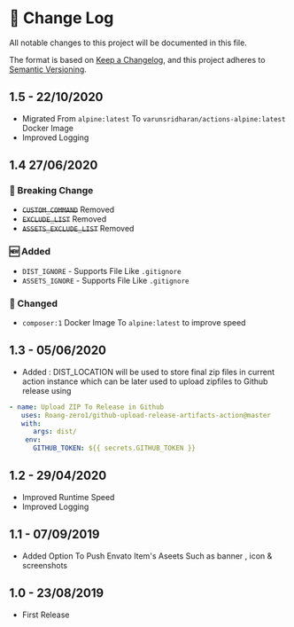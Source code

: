 # 📝  Change Log

All notable changes to this project will be documented in this file.

The format is based on [Keep a Changelog](https://keepachangelog.com/en/1.0.0/), and this project adheres to [Semantic Versioning](https://semver.org/spec/v2.0.0.html).

## 1.5 - 22/10/2020
* Migrated From `alpine:latest` To `varunsridharan/actions-alpine:latest` Docker Image
* Improved Logging

## 1.4 27/06/2020
### 🚨 Breaking Change 
* ~~`CUSTOM_COMMAND`~~ Removed
* ~~`EXCLUDE_LIST`~~ Removed
* ~~`ASSETS_EXCLUDE_LIST`~~ Removed

### 🆕 Added
* `DIST_IGNORE` - Supports File Like `.gitignore`
* `ASSETS_IGNORE` - Supports File Like `.gitignore`

### 💱 Changed
* `composer:1` Docker Image To `alpine:latest` to improve speed

## 1.3 - 05/06/2020
* Added : DIST_LOCATION will be used to store final zip files in current action instance which can be later used to upload zipfiles to Github release using
```yaml
- name: Upload ZIP To Release in Github
   uses: Roang-zero1/github-upload-release-artifacts-action@master
   with:
      args: dist/
    env:
      GITHUB_TOKEN: ${{ secrets.GITHUB_TOKEN }}
```

## 1.2 - 29/04/2020
* Improved Runtime Speed
* Improved Logging

## 1.1 - 07/09/2019
* Added Option To Push Envato Item's Aseets Such as banner , icon & screenshots

## 1.0 - 23/08/2019
* First Release